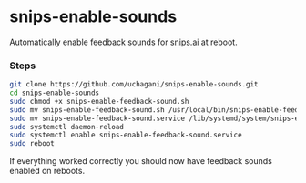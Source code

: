 # snips-enable-sounds

Automatically enable feedback sounds for [snips.ai](!https://snips.ai/) at reboot.

### Steps
```bash
git clone https://github.com/uchagani/snips-enable-sounds.git
cd snips-enable-sounds
sudo chmod +x snips-enable-feedback-sound.sh
sudo mv snips-enable-feedback-sound.sh /usr/local/bin/snips-enable-feedback-sound.sh
sudo mv snips-enable-feedback-sound.service /lib/systemd/system/snips-enable-feedback-sound.service
sudo systemctl daemon-reload
sudo systemctl enable snips-enable-feedback-sound.service
sudo reboot
```

If everything worked correctly you should now have feedback sounds enabled on reboots.
